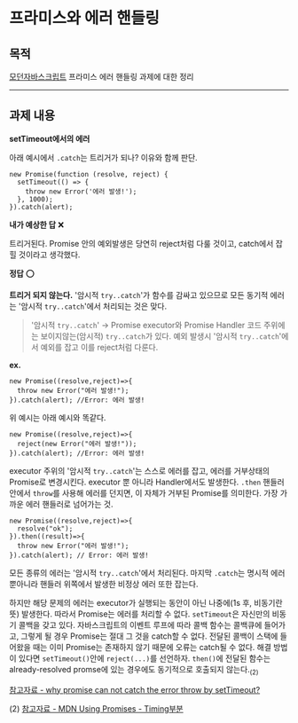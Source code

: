 # 프라미스와 에러 핸들링
## 목적
[모던자바스크립트](https://ko.javascript.info/promise-error-handling#tasks) 프라미스 에러 핸들링 과제에 대한 정리

---

## 과제 내용
**setTimeout에서의 에러**

아래 예시에서 `.catch`는 트리거가 되나? 이유와 함께 판단.
```
new Promise(function (resolve, reject) {
  setTimeout(() => {
    throw new Error('에러 발생!');
  }, 1000);
}).catch(alert);
```

**내가 예상한 답** ❌

트리거된다. 
Promise 안의 예외발생은 당연히 reject처럼 다룰 것이고, catch에서 잡힐 것이라고 생각했다.

**정답** ⭕

**트리거 되지 않는다.** 
'암시적 `try..catch`'가 함수를 감싸고 있으므로 모든 동기적 에러는 '암시적 `try..catch`'에서 처리되는 것은 맞다.

> '암시적 `try..catch`' -> Promise executor와 Promise Handler 코드 주위에는 보이지않는(암시적) `try..catch`가 있다. 예외 발생시 '암시적 `try..catch`'에서 예외를 잡고 이를 reject처럼 다룬다.

**ex.**
```
new Promise((resolve,reject)=>{
  throw new Error("에러 발생!");
}).catch(alert); //Error: 에러 발생!
```
위 예시는 아래 예시와 똑같다.
```
new Promise((resolve,reject)=>{
  reject(new Error("에러 발생!"));
}).catch(alert); //Error: 에러 발생!
```

executor 주위의 '암시적 `try..catch`'는 스스로 에러를 잡고, 에러를 거부상태의 Promise로 변경시킨다. executor 뿐 아니라 Handler에서도 발생한다. `.then` 핸들러 안에서 `throw`를 사용해 에러를 던지면, 이 자체가 거부된 Promise를 의미한다. 가장 가까운 에러 핸들러로 넘어가는 것.

```
new Promise((resolve,reject)=>{
  resolve("ok");
}).then((result)=>{
  throw new Error("에러 발생!");
}).catch(alert); // Error: 에러 발생!
```

모든 종류의 에러는 '암시적 `try..catch`'에서 처리된다. 마지막 `.catch`는 명시적 에러 뿐아니라 핸들러 위쪽에서 발생한 비정상 에러 또한 잡는다.

 하지만 해당 문제의 에러는 executor가 실행되는 동안이 아닌 나중에(1s 후, 비동기란 뜻) 발생한다. 따라서 Promise는 에러를 처리할 수 없다. `setTimeout`은 자신만의 비동기 콜백을 갖고 있다. 자바스크립트의 이벤트 루프에 따라 콜백 함수는 콜백큐에 들어가고, 그렇게 될 경우 Promise는 절대 그 것을 catch할 수 없다. 전달된 콜백이 스택에 들어왔을 때는 이미 Promise는 존재하지 않기 때문에 오류는 catch될 수 없다. 해결 방법이 있다면 `setTimeout()`안에 `reject(...)`를 선언하자. `then()`에 전달된 함수는 already-resolved promse에 있는 경우에도 동기적으로 호출되지 않는다.<sub>(2)</sub>


[참고자료 - why promise can not catch the error throw by setTimeout?](https://stackoverflow.com/questions/48969591/why-promise-can-not-catch-the-error-throw-by-settimeout)

(2) [참고자료 - MDN Using Promises - Timing부분](https://developer.mozilla.org/ko/docs/Web/JavaScript/Guide/Using_promises)